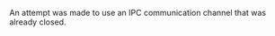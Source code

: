 
An attempt was made to use an IPC communication channel that was already closed.

<a id="ERR_IPC_DISCONNECTED"></a>
